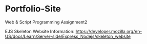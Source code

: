 # Portfolio-Site
Web &amp; Script Programming Assignment2

EJS Skeleton Website Information:
https://developer.mozilla.org/en-US/docs/Learn/Server-side/Express_Nodejs/skeleton_website
